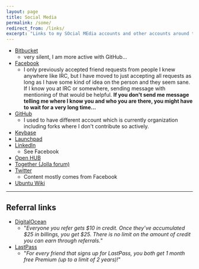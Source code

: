 ```yaml
---
layout: page
title: Social Media
permalink: /some/
redirect_from: /links/
excerpt: "Links to my SOcial MEdia accounts and other accounts around the internet."
---
```


* [Bitbucket](http://bitbucket.org/Ciblia)
    * very silent, I am more active with GitHub…
* [Facebook](https://facebook.com/mikaelahmsuomalainen)
    * I only previously accepted friend requests from people I knew
      anywhere like IRC, but I have moved to just accepting all requests
      as long as I have some kind of idea on the person and they seem sane.
      If I know you at IRC or somewhere, sending message with mentioning of
      that would be helpful. **If you don't send me message telling me
      where I know you and who you are there, you might have to wait for
      a very long time...**
* [GitHub](https://github.com/Mikaela)
    * I used to have different account which is currently organization
      including forks where I don't contribute so actively.
* [Keybase](http://keybase.io/Mikaela)
* [Launchpad](https://launchpad.net/~mikaela)
* [LinkedIn](https://fi.linkedin.com/in/ciblia)
    * See Facebook
* [Open HUB](https://www.openhub.net/accounts/Mikaela)
* [Together (Jolla forum)](https://together.jolla.com/users/6732/mikaela/)
* [Twitter](https://twitter.com/Inaneierase)
    * Content mostly comes from Facebook
* [Ubuntu Wiki](https://wiki.ubuntu.com/mikaela)

* * * * *

## Referral links

* [DigitalOcean](https://www.digitalocean.com/?refcode=ed2a94e7eb56)
    * "*Everyone you refer gets $10 in credit. Once they’ve accumulated $25
      in billings, you get $25. There is no limit on the amount of credit
      you can earn through referrals.*"
* [LastPass](https://lastpass.com/f?884346)
    * "*For every friend that signs up for LastPass, you both get 1 month
      free Premium (up to a limit of 2 years)!*"

